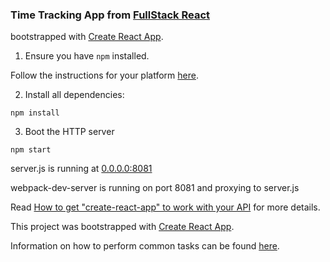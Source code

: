 ### Time Tracking App from [FullStack React](https://www.fullstackreact.com/)

bootstrapped with [Create React App](https://github.com/facebookincubator/create-react-app).

1. Ensure you have `npm` installed.

Follow the instructions for your platform [here](https://github.com/npm/npm).

2. Install all dependencies:

````
npm install
````

3. Boot the HTTP server

````
npm start
````

server.js is running at [0.0.0.0:8081](0.0.0.0:8081)

webpack-dev-server is running on port 8081 and proxying to server.js

Read [How to get "create-react-app" to work with your API](https://www.fullstackreact.com/articles/using-create-react-app-with-a-server/)
for more details.

This project was bootstrapped with [Create React App](https://github.com/facebookincubator/create-react-app).

Information on how to perform common tasks can be found [here](https://github.com/facebookincubator/create-react-app/blob/master/packages/react-scripts/template/README.md).
